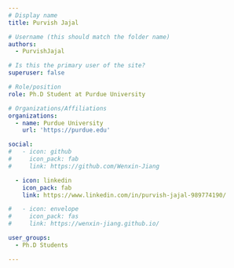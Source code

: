 ```yaml
---
# Display name
title: Purvish Jajal

# Username (this should match the folder name)
authors:
  - PurvishJajal

# Is this the primary user of the site?
superuser: false

# Role/position
role: Ph.D Student at Purdue University

# Organizations/Affiliations
organizations:
  - name: Purdue University
    url: 'https://purdue.edu'

social:
#   - icon: github
#     icon_pack: fab
#     link: https://github.com/Wenxin-Jiang

  - icon: linkedin
    icon_pack: fab
    link: https://www.linkedin.com/in/purvish-jajal-989774190/

#   - icon: envelope
#     icon_pack: fas
#     link: https://wenxin-jiang.github.io/

user_groups:
  - Ph.D Students

---
```

